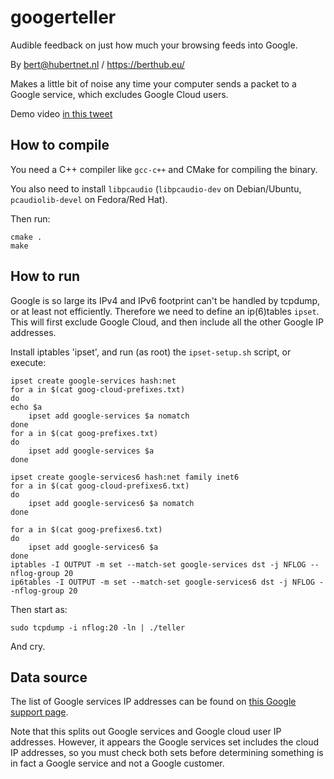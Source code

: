 # googerteller

Audible feedback on just how much your browsing feeds into Google.

By bert@hubertnet.nl / https://berthub.eu/

Makes a little bit of noise any time your computer sends a packet to a
Google service, which excludes Google Cloud users.

Demo video [in this tweet](https://twitter.com/bert_hu_bert/status/1561466204602220544)

## How to compile

You need a C++ compiler like `gcc-c++` and CMake for compiling the binary.

You also need to install `libpcaudio` (`libpcaudio-dev` on Debian/Ubuntu, `pcaudiolib-devel` on Fedora/Red Hat).

Then run:

```
cmake .
make
```

## How to run
Google is so large its IPv4 and IPv6 footprint can't be handled by tcpdump,
or at least not efficiently. Therefore we need to define an ip(6)tables
`ipset`. This will first exclude Google Cloud, and then include all the
other Google IP addresses.

Install iptables 'ipset', and run (as root) the `ipset-setup.sh` script, or
execute:

```
ipset create google-services hash:net
for a in $(cat goog-cloud-prefixes.txt)
do 
echo $a
	ipset add google-services $a nomatch
done 
for a in $(cat goog-prefixes.txt)
do 
	ipset add google-services $a
done

ipset create google-services6 hash:net family inet6
for a in $(cat goog-cloud-prefixes6.txt)
do 
	ipset add google-services6 $a nomatch
done 

for a in $(cat goog-prefixes6.txt)
do 
	ipset add google-services6 $a
done
iptables -I OUTPUT -m set --match-set google-services dst -j NFLOG --nflog-group 20 
ip6tables -I OUTPUT -m set --match-set google-services6 dst -j NFLOG --nflog-group 20 
```

Then start as:
```
sudo tcpdump -i nflog:20 -ln | ./teller
```
And cry.

## Data source
The list of Google services IP addresses can be found on [this Google
support page](https://support.google.com/a/answer/10026322?hl=en).

Note that this splits out Google services and Google cloud user IP
addresses. However, it appears the Google services set includes the cloud IP
addresses, so you must check both sets before determining something is in
fact a Google service and not a Google customer.

